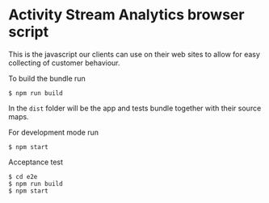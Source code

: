 # Activity Stream Analytics browser script

This is the javascript our clients can use on their web sites to allow for easy collecting of customer behaviour.

To build the bundle run

```
$ npm run build
```

In the `dist` folder will be the app and tests bundle together with their source maps.

For development mode run

```
$ npm start
```

Acceptance test

```
$ cd e2e
$ npm run build
$ npm start
```
